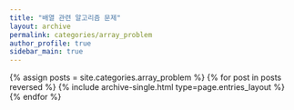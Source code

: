 ```yaml
---
title: "배열 관련 알고리즘 문제"
layout: archive
permalink: categories/array_problem
author_profile: true
sidebar_main: true
---
```


{% assign posts = site.categories.array_problem %}
{% for post in posts reversed %} {% include archive-single.html type=page.entries_layout %} {% endfor %}

